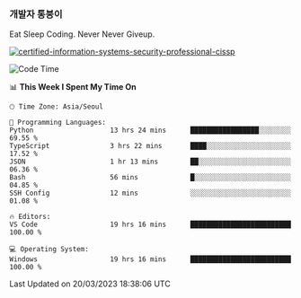 ### 개발자 통붕이
Eat Sleep Coding.
Never Never Giveup.

[![certified-information-systems-security-professional-cissp](https://user-images.githubusercontent.com/44606727/157613689-acd84ec6-5f8f-4e79-89d9-a8d51f033634.png)](https://www.credly.com/badges/f394a010-85a0-450b-9136-8043af01d71c/public_url)

<!--START_SECTION:waka-->
![Code Time](http://img.shields.io/badge/Code%20Time-1%2C491%20hrs%2037%20mins-blue)

📊 **This Week I Spent My Time On** 

```text
🕑︎ Time Zone: Asia/Seoul

💬 Programming Languages: 
Python                   13 hrs 24 mins      █████████████████░░░░░░░░   69.55 % 
TypeScript               3 hrs 22 mins       ████░░░░░░░░░░░░░░░░░░░░░   17.52 % 
JSON                     1 hr 13 mins        ██░░░░░░░░░░░░░░░░░░░░░░░   06.36 % 
Bash                     56 mins             █░░░░░░░░░░░░░░░░░░░░░░░░   04.85 % 
SSH Config               12 mins             ░░░░░░░░░░░░░░░░░░░░░░░░░   01.08 % 

🔥 Editors: 
VS Code                  19 hrs 16 mins      █████████████████████████   100.00 % 

💻 Operating System: 
Windows                  19 hrs 16 mins      █████████████████████████   100.00 % 
```


 Last Updated on 20/03/2023 18:38:06 UTC
<!--END_SECTION:waka-->
